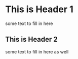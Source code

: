 # This is Header 1

some text to fill in here

## This is Header 2

some text to fill in here as well